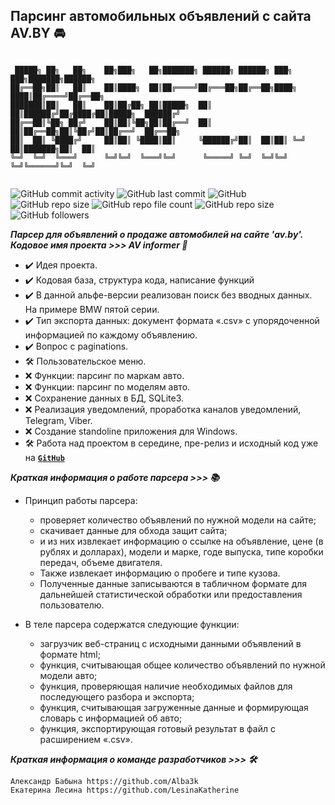 ## Парсинг автомобильных объявлений с сайта AV.BY :oncoming_automobile:

```

 █████╗ ██╗   ██╗    ██╗███╗   ██╗███████╗ ██████╗ ██████╗ ███╗   ███╗███████╗██████╗ 
██╔══██╗██║   ██║    ██║████╗  ██║██╔════╝██╔═══██╗██╔══██╗████╗ ████║██╔════╝██╔══██╗
███████║██║   ██║    ██║██╔██╗ ██║█████╗  ██║   ██║██████╔╝██╔████╔██║█████╗  ██████╔╝
██╔══██║╚██╗ ██╔╝    ██║██║╚██╗██║██╔══╝  ██║   ██║██╔══██╗██║╚██╔╝██║██╔══╝  ██╔══██╗
██║  ██║ ╚████╔╝     ██║██║ ╚████║██║     ╚██████╔╝██║  ██║██║ ╚═╝ ██║███████╗██║  ██║
╚═╝  ╚═╝  ╚═══╝      ╚═╝╚═╝  ╚═══╝╚═╝      ╚═════╝ ╚═╝  ╚═╝╚═╝     ╚═╝╚══════╝╚═╝  ╚═╝
                                                                 
```

![GitHub commit activity](https://img.shields.io/github/commit-activity/w/Alba3k/av-parser?style=for-the-badge)
![GitHub last commit](https://img.shields.io/github/last-commit/Alba3k/av-parser?style=for-the-badge)
![GitHub](https://img.shields.io/github/license/Alba3k/av-parser?style=for-the-badge)
![GitHub repo size](https://img.shields.io/github/repo-size/Alba3k/av-parser?style=for-the-badge)
![GitHub repo file count](https://img.shields.io/github/directory-file-count/Alba3k/av-parser?style=for-the-badge)
![GitHub repo size](https://img.shields.io/github/repo-size/Alba3k/av-parser?style=for-the-badge)
![GitHub followers](https://img.shields.io/github/followers/Alba3k?style=social)


***Парсер для объявлений о продаже автомобилей на сайте 'av.by'. Кодовое имя проекта >>> AV informer :pushpin:***

- :heavy_check_mark: Идея проекта. 
- :heavy_check_mark: Кодовая база, структура кода, написание функций 
- :heavy_check_mark: В данной альфе-версии реализован поиск без вводных данных. На примере BMW пятой серии.
- :heavy_check_mark: Тип экспорта данных: документ формата «.csv» с упорядоченной информацией по каждому объявлению.
- :heavy_check_mark: Вопрос с paginations.
- :hammer_and_wrench: Пользовательское меню.
- :x: Функции: парсинг по маркам авто. 
- :x: Функции: парсинг по моделям авто.  
- :x: Сохранение данных в БД, SQLite3.
- :x: Реализация уведомлений, проработка каналов уведомлений, Telegram, Viber.
- :x: Создание standoline приложения для Windows.
- :hammer_and_wrench: Работа над проектом в середине, пре-релиз и исходный код уже на <code>[**GitHub**](https://github.com/Alba3k/av-parser)</code>

***Краткая информация о работе парсера >>> :books:***

-  Принцип работы парсера: 
    - проверяет количество объявлений по нужной модели на сайте; 
    - скачивает данные для обхода защит сайта; 
    - и из них извлекает информацию о ссылке на объявление, цене (в рублях и долларах), модели и марке, годе выпуска, типе коробки передач, объеме двигателя. 
    - Также извлекает информацию о пробеге и типе кузова. 
    - Полученные данные записываются в табличном формате для дальнейшей статистической обработки или предоставления
    пользователю.

- В теле парсера содержатся следующие функции:
    - загрузчик веб-страниц с исходными данными объявлений в формате html;
    - функция, считывающая общее количество объявлений по нужной модели авто;
    - функция, проверяющая наличие необходимых файлов для последующего разбора и экспорта;
    - функция, считывающая загруженные данные и формирующая словарь с информацией об авто;
    - функция, экспортирующая готовый результат в файл с расширением «.csv».

***Краткая информация о команде разработчиков >>> :hammer_and_wrench:***

```team
Александр Бабына https://github.com/Alba3k
Екатерина Лесина https://github.com/LesinaKatherine
```
